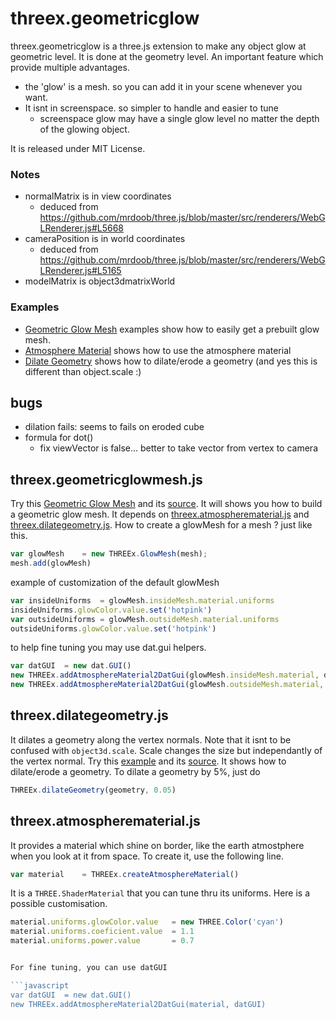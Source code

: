 threex.geometricglow
====================

threex.geometricglow is a three.js extension to make any object glow at geometric level.
It is done at the geometry level. An important feature which provide 
multiple advantages.

* the 'glow' is a mesh. so you can add it in your scene whenever you want.
* It isnt in screenspace. so simpler to handle and easier to tune
  * screenspace glow may have a single glow level no matter the depth
    of the glowing object.

It is released under MIT License.

### Notes

* normalMatrix is in view coordinates
  * deduced from https://github.com/mrdoob/three.js/blob/master/src/renderers/WebGLRenderer.js#L5668
* cameraPosition is in world coordinates
  * deduced from https://github.com/mrdoob/three.js/blob/master/src/renderers/WebGLRenderer.js#L5165
* modelMatrix is object3dmatrixWorld


### Examples

* [Geometric Glow Mesh](http://jeromeetienne.github.io/threex.geometricglow/examples/geometricglowmesh.html)
examples show how to easily get a prebuilt glow mesh.
* [Atmosphere Material](http://jeromeetienne.github.io/threex.geometricglow/examples/atmospherematerial.html)
  shows how to use the atmosphere material
* [Dilate Geometry](http://jeromeetienne.github.io/threex.geometricglow/examples/dilategeometry.html)
  shows how to dilate/erode a geometry (and yes this is different than object.scale :)

## bugs

* dilation fails: seems to fails on eroded cube
* formula for dot()
  * fix viewVector is false... better to take vector from vertex to camera
  

## threex.geometricglowmesh.js

Try this 
[Geometric Glow Mesh](http://jeromeetienne.github.io/threex.geometricglow/examples/geometricglowmesh.html)
and its
[source](http://jeromeetienne.github.io/threex.geometricglow/examples/geometricglowmesh.html).
It will shows you how to build a geometric glow mesh.
It depends on 
[threex.atmospherematerial.js](https://github.com/jeromeetienne/threex.geometricglow#threex.atmospherematerial.js)
and
[threex.dilategeometry.js](https://github.com/jeromeetienne/threex.geometricglow#threex.dilategeometry.js).
How to create a glowMesh for a mesh ? just like this.

```javascript
var glowMesh	= new THREEx.GlowMesh(mesh);
mesh.add(glowMesh)
```

example of customization of the default glowMesh

```javascript
var insideUniforms	= glowMesh.insideMesh.material.uniforms
insideUniforms.glowColor.value.set('hotpink')
var outsideUniforms	= glowMesh.outsideMesh.material.uniforms
outsideUniforms.glowColor.value.set('hotpink')
```

to help fine tuning you may use dat.gui helpers.

```javascript
var datGUI	= new dat.GUI()
new THREEx.addAtmosphereMaterial2DatGui(glowMesh.insideMesh.material, datGUI)	
new THREEx.addAtmosphereMaterial2DatGui(glowMesh.outsideMesh.material, datGUI)	
```

## threex.dilategeometry.js

It dilates a geometry along the vertex normals. 
Note that it isnt to be confused with ```object3d.scale```.
Scale changes the size but independantly of the vertex normal.
Try this
[example](http://jeromeetienne.github.io/threex.geometricglow/examples/dilategeometry.html)
and its
[source](http://jeromeetienne.github.io/threex.geometricglow/examples/dilategeometry.html).
It shows how to dilate/erode a geometry.
To dilate a geometry by 5%, just do

```javascript
THREEx.dilateGeometry(geometry, 0.05)
```

## threex.atmospherematerial.js

It provides a material which shine on border, like the earth atmostphere 
when you look at it from space. To create it, use the following line.

```javascript
var material	= THREEx.createAtmosphereMaterial()
```

It is a ```THREE.ShaderMaterial``` that you can tune thru its uniforms.
Here is a possible customisation.

```javascript
material.uniforms.glowColor.value	= new THREE.Color('cyan')
material.uniforms.coeficient.value	= 1.1
material.uniforms.power.value		= 0.7


For fine tuning, you can use datGUI

```javascript
var datGUI	= new dat.GUI()
new THREEx.addAtmosphereMaterial2DatGui(material, datGUI)
```